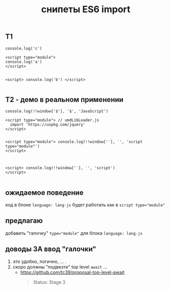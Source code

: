 ﻿---
title: "снипеты ES6 import"
se.owner.user_id: 232932
se.owner.display_name: "qwabra"
se.owner.link: "https://ru.meta.stackoverflow.com/users/232932/qwabra"
se.link: "https://ru.meta.stackoverflow.com/questions/10150/%d1%81%d0%bd%d0%b8%d0%bf%d0%b5%d1%82%d1%8b-es6-import"
se.question_id: 10150
se.post_type: question
---
<h2>T1</h2>

<p><div class="snippet" data-lang="js" data-hide="false" data-console="true" data-babel="false">
<div class="snippet-code">
<pre class="snippet-code-js lang-js prettyprint-override"><code>console.log('c')</code></pre>
<pre class="snippet-code-html lang-html prettyprint-override"><code>&lt;script type="module"&gt;
console.log('a')
&lt;/script&gt;

&lt;script&gt;
console.log('b')
&lt;/script&gt;</code></pre>
</div>
</div>
</p>

<h2>T2 - демо в реальном применении</h2>

<p><div class="snippet" data-lang="js" data-hide="false" data-console="true" data-babel="false">
<div class="snippet-code">
<pre class="snippet-code-js lang-js prettyprint-override"><code>console.log(!!window['$'], '$', 'JavaScript')</code></pre>
<pre class="snippet-code-html lang-html prettyprint-override"><code>&lt;script type="module"&gt; // umdLibLoader.js
  import 'https://unpkg.com/jquery'
&lt;/script&gt;

&lt;script type="module"&gt;
console.log(!!window['$'], '$', 'script type="module"')
&lt;/script&gt;

&lt;script&gt;
console.log(!!window['$'], '$', 'script')
&lt;/script&gt;</code></pre>
</div>
</div>
</p>

<h2>ожидаемое поведение</h2>

<p>код в блоке <code>language: lang-js</code> будет работать как в <code>script type="module"</code></p>

<h2>предлагаю</h2>

<p>добавить "галочку" <code>type="module"</code> для блока <code>language: lang-js</code></p>

<h2>доводы ЗА ввод "галочки"</h2>

<ol>
<li>это удобно, логично, ... .</li>
<li>скоро должны "подвезти" top level <code>await</code> ...

<ul>
<li><a href="https://github.com/tc39/proposal-top-level-await" rel="nofollow noreferrer">https://github.com/tc39/proposal-top-level-await</a>

<blockquote>
  <p>Status: Stage 3</p>
</blockquote></li>
</ul></li>
</ol>
